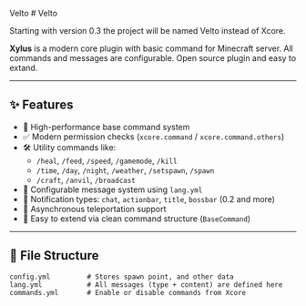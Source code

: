Velto # Velto

Starting with version 0.3 the project 
will be named Velto instead of Xcore.

**Xylus** is a modern core plugin with basic command for Minecraft server. 
All commands and messages are configurable. Open source plugin and easy to extand.

---

## ✨ Features

- 🚀 High-performance base command system
- ✅ Modern permission checks (`xcore.command` / `xcore.command.others`)
- 🛠️ Utility commands like:
  - `/heal`, `/feed`, `/speed`, `/gamemode`, `/kill`
  - `/time`, `/day`, `/night`, `/weather`, `/setspawn`, `/spawn`
  - `/craft`, `/anvil`, `/broadcast`
- 🧠 Configurable message system using `lang.yml`
- 🎨 Notification types: `chat`, `actionbar`, `title`, `bossbar` (0.2 and more)
- 🔄 Asynchronous teleportation support
- 🧩 Easy to extend via clean command structure (`BaseCommand`)

---

## 📂 File Structure

```plaintext
config.yml         # Stores spawn point, and other data
lang.yml           # All messages (type + content) are defined here
commands.yml       # Enable or disable commands from Xcore
